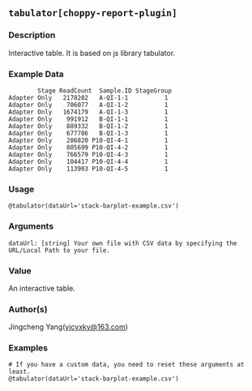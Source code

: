 ## `tabulator[choppy-report-plugin]`
### Description
Interactive table. It is based on js library tabulator.

### Example Data
```
        Stage ReadCount  Sample.ID StageGroup
Adapter Only   2178202   A-QI-1-1          1
Adapter Only    706077   A-QI-1-2          1
Adapter Only   1674179   A-QI-1-3          1
Adapter Only    991912   B-QI-1-1          1
Adapter Only    889332   B-QI-1-2          1
Adapter Only    677786   B-QI-1-3          1
Adapter Only    286820 P10-QI-4-1          1
Adapter Only    805699 P10-QI-4-2          1
Adapter Only    766579 P10-QI-4-3          1
Adapter Only    104417 P10-QI-4-4          1
Adapter Only    113903 P10-QI-4-5          1
```

### Usage

```
@tabulator(dataUrl='stack-barplot-example.csv')
```

### Arguments

```text
dataUrl: [string] Your own file with CSV data by specifying the URL/Local Path to your file.
```

### Value
An interactive table.

### Author(s)
Jingcheng Yang(yjcyxky@163.com)

### Examples

```
# If you have a custom data, you need to reset these arguments at least.
@tabulator(dataUrl='stack-barplot-example.csv')
```